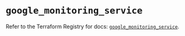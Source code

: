# `google_monitoring_service`

Refer to the Terraform Registry for docs: [`google_monitoring_service`](https://registry.terraform.io/providers/hashicorp/google-beta/6.14.0/docs/resources/google_monitoring_service).
